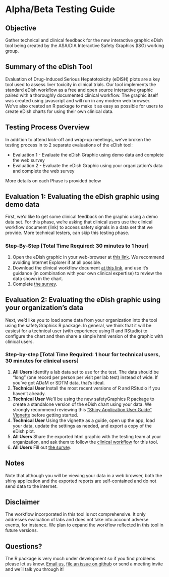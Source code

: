 # Alpha/Beta Testing Guide
 
## Objective

Gather technical and clinical feedback for the new interactive graphic eDish tool being created by the ASA/DIA Interactive Safety Graphics (ISG) working group.

## Summary of the eDish Tool

Evaluation of Drug-Induced Serious Hepatotoxicity (eDISH) plots are a key tool used to assess liver toxicity in clinical trials. Our tool implements the standard eDish workflow as a free and open source interactive graphic paired with a thoroughly documented clinical workflow. The graphic itself was created using javascript and will run in any modern web browser. We’ve also created an R package to make it as easy as possible for users to create eDish charts for using their own clinical data. 

## Testing Process Overview

In addition to attend kick-off and wrap-up meetings, we’ve broken the testing process in to 2 separate evaluations of the eDish tool: 

- Evaluation 1 - Evaluate the eDish Graphic using demo data and complete the web survey
- Evaluation 2 - Evaluate the eDish Graphic using your organization’s data and complete the web survey

More details on each Phase is provided below
 
## Evaluation 1: Evaluating the eDish graphic using demo data

First, we’d like to get some clinical feedback on the graphic using a demo data set. For this phase, we’re asking that clinical users use the clinical workflow document (link) to access safety signals in a data set that we provide. More technical testers, can skip this testing phase. 

### Step-By-Step [Total Time Required: 30 minutes to 1 hour]

1. Open the eDish graphic in your web-browser at [this link](https://safetygraphics.github.io/safety-eDISH/test/). We recommend avoiding Internet Explorer if at all possible. 
2. Download the clinical workflow document [at this link](https://github.com/SafetyGraphics/SafetyGraphics.github.io/raw/master/eDISH%20ISG%20User's%20Manual%20%26%20Workflow%20draft%204Feb2019.docx), and use it’s guidance (in combination with your own clinical expertise) to review the data shown in the chart. 
3. Complete <a href="https://www.surveymonkey.com/r/BWPZB7V" target="_blank">the survey</a>. 

## Evaluation 2: Evaluating the eDish graphic using your organization’s data 

Next, we’d like you to load some data from your organization into the tool using the safetyGraphics R package. In general, we think that it will be easiest for a technical user (with experience using R and RStudio) to configure the chart and then share a simple html version of the graphic with clinical users.

### Step-by-step [Total Time Required: 1 hour for technical users, 30 minutes for clinical users]

1. __All Users__ Identify a lab data set to use for the test. The data should be “long” (one record per person per visit per lab test) instead of wide. If you’ve got ADaM or SDTM data, that’s ideal. 
2. __Technical User__ Install the most recent versions of R and RStudio if you haven’t already.
3. __Technical User__ We’ll be using the new safetyGraphics R package to create a standalone version of the eDish chart using your data. We strongly recommend reviewing this [“Shiny Application User Guide” Vignette](https://github.com/SafetyGraphics/safetyGraphics/wiki/Vignette:-Shiny-User-Guide) before getting started. 
4. __Technical User__ Using the vignette as a guide, open up the app, load your data, update the settings as needed, and export a copy of the eDish plot. 
5. __All Users__ Share the exported html graphic with the testing team at your organization, and ask them to follow the [clinical workflow](https://github.com/SafetyGraphics/SafetyGraphics.github.io/raw/master/eDISH%20ISG%20User's%20Manual%20%26%20Workflow%20draft%204Feb2019.docx) for this tool. 
6. __All Users__ Fill out <a href="https://www.surveymonkey.com/r/BS6FHDH" target="_blank">the survey</a>.

## Notes

Note that although you will be viewing your data in a web browser, both the shiny application and the exported reports are self-contained and do not send data to the internet. 

## Disclaimer

The workflow incorporated in this tool is not comprehensive.  It only addresses evaluation of labs and does not take into account adverse events, for instance.  We plan to expand the workflow reflected in this tool in future versions.

## Questions? 

The R package is very much under development so if you find problems please let us know. [Email us](mailto:rinki_jajoo@merck.com), [file an issue on github](https://github.com/SafetyGraphics/safetyGraphics/issues) or send a meeting invite and we’ll talk you through it! 
